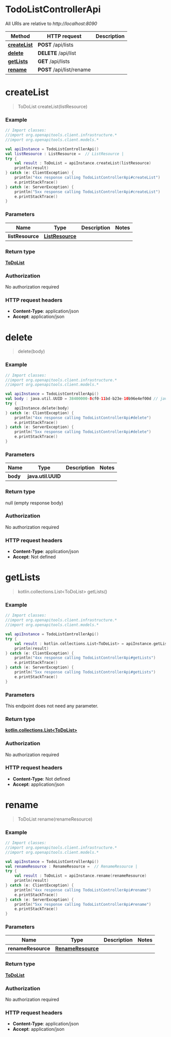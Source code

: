 # TodoListControllerApi

All URIs are relative to *http://localhost:8090*

Method | HTTP request | Description
------------- | ------------- | -------------
[**createList**](TodoListControllerApi.md#createList) | **POST** /api/lists | 
[**delete**](TodoListControllerApi.md#delete) | **DELETE** /api/list | 
[**getLists**](TodoListControllerApi.md#getLists) | **GET** /api/lists | 
[**rename**](TodoListControllerApi.md#rename) | **POST** /api/list/rename | 


<a id="createList"></a>
# **createList**
> ToDoList createList(listResource)



### Example
```kotlin
// Import classes:
//import org.openapitools.client.infrastructure.*
//import org.openapitools.client.models.*

val apiInstance = TodoListControllerApi()
val listResource : ListResource =  // ListResource | 
try {
    val result : ToDoList = apiInstance.createList(listResource)
    println(result)
} catch (e: ClientException) {
    println("4xx response calling TodoListControllerApi#createList")
    e.printStackTrace()
} catch (e: ServerException) {
    println("5xx response calling TodoListControllerApi#createList")
    e.printStackTrace()
}
```

### Parameters

Name | Type | Description  | Notes
------------- | ------------- | ------------- | -------------
 **listResource** | [**ListResource**](ListResource.md)|  |

### Return type

[**ToDoList**](ToDoList.md)

### Authorization

No authorization required

### HTTP request headers

 - **Content-Type**: application/json
 - **Accept**: application/json

<a id="delete"></a>
# **delete**
> delete(body)



### Example
```kotlin
// Import classes:
//import org.openapitools.client.infrastructure.*
//import org.openapitools.client.models.*

val apiInstance = TodoListControllerApi()
val body : java.util.UUID = 38400000-8cf0-11bd-b23e-10b96e4ef00d // java.util.UUID | 
try {
    apiInstance.delete(body)
} catch (e: ClientException) {
    println("4xx response calling TodoListControllerApi#delete")
    e.printStackTrace()
} catch (e: ServerException) {
    println("5xx response calling TodoListControllerApi#delete")
    e.printStackTrace()
}
```

### Parameters

Name | Type | Description  | Notes
------------- | ------------- | ------------- | -------------
 **body** | **java.util.UUID**|  |

### Return type

null (empty response body)

### Authorization

No authorization required

### HTTP request headers

 - **Content-Type**: application/json
 - **Accept**: Not defined

<a id="getLists"></a>
# **getLists**
> kotlin.collections.List&lt;ToDoList&gt; getLists()



### Example
```kotlin
// Import classes:
//import org.openapitools.client.infrastructure.*
//import org.openapitools.client.models.*

val apiInstance = TodoListControllerApi()
try {
    val result : kotlin.collections.List<ToDoList> = apiInstance.getLists()
    println(result)
} catch (e: ClientException) {
    println("4xx response calling TodoListControllerApi#getLists")
    e.printStackTrace()
} catch (e: ServerException) {
    println("5xx response calling TodoListControllerApi#getLists")
    e.printStackTrace()
}
```

### Parameters
This endpoint does not need any parameter.

### Return type

[**kotlin.collections.List&lt;ToDoList&gt;**](ToDoList.md)

### Authorization

No authorization required

### HTTP request headers

 - **Content-Type**: Not defined
 - **Accept**: application/json

<a id="rename"></a>
# **rename**
> ToDoList rename(renameResource)



### Example
```kotlin
// Import classes:
//import org.openapitools.client.infrastructure.*
//import org.openapitools.client.models.*

val apiInstance = TodoListControllerApi()
val renameResource : RenameResource =  // RenameResource | 
try {
    val result : ToDoList = apiInstance.rename(renameResource)
    println(result)
} catch (e: ClientException) {
    println("4xx response calling TodoListControllerApi#rename")
    e.printStackTrace()
} catch (e: ServerException) {
    println("5xx response calling TodoListControllerApi#rename")
    e.printStackTrace()
}
```

### Parameters

Name | Type | Description  | Notes
------------- | ------------- | ------------- | -------------
 **renameResource** | [**RenameResource**](RenameResource.md)|  |

### Return type

[**ToDoList**](ToDoList.md)

### Authorization

No authorization required

### HTTP request headers

 - **Content-Type**: application/json
 - **Accept**: application/json

